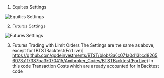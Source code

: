 1) Equities Settings

![Equities Settings](https://user-images.githubusercontent.com/94428533/161237612-2c3f37c5-c150-4c9d-b49d-7e032e91384a.png)

2) Futures Settings

![Futures Settings](https://user-images.githubusercontent.com/94428533/161237746-f67f3c86-06d4-4b18-a38f-a2cf5eb1f1a6.png)

3) Futures Trading with Limit Orders
   The Settings are the same as above, except for [BTSTBacktest(ForLive)]  
   https://github.com/qodeinvestments/BTST/blob/3a0c071a0d13bcd82656073a1f7387ba35070415/Amibroker_Codes/BTSTBacktest(ForLive) 
   In this code Transaction Costs which are already accounted for in Backtest code.
   

